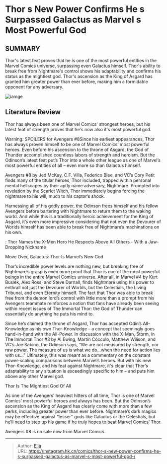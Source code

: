 # Thor s New Power Confirms He s Surpassed Galactus as Marvel s Most Powerful  God 


## SUMMARY 



  Thor&#39;s latest feat proves that he is one of the most powerful entities in the Marvel Comics universe, surpassing even Galactus himself.   Thor&#39;s ability to break free from Nightmare&#39;s control shows his adaptability and confirms his status as the mightiest god.   Thor&#39;s ascension as the King of Asgard has granted him greater power than ever before, making him a formidable opponent for any adversary.  

![iamge](https://static1.srcdn.com/wordpress/wp-content/uploads/wm/2022/12/thor-from-thor-love-and-thunder-firing-lighting-with-galactus-from-marvel-comics-superimposed.jpg)

## Literature Review

Thor has always been one of Marvel Comics&#39; strongest heroes, but his latest feat of strength proves that he&#39;s now also it&#39;s most powerful god.




Warning: SPOILERS for Avengers #8Since his earliest appearances, Thor has always proven himself to be one of Marvel Comics’ most powerful heroes. Even before his ascension to the throne of Asgard, the God of Thunder accomplished countless labors of strength and heroism. But the Odinson’s latest feat put’s Thor into a whole other league as one of Marvel’s most powerful entities of all – even more so than Galactus himself.




Avengers #8 by Jed McKay, C.F. Villa, Federico Blee, and VC’s Cory Petit finds many of the titular heroes, Thor included, trapped within personal mental hellscapes by their aptly name adversary, Nightmare. Prompted into revelation by the Scarlet Witch, Thor immediately begins forcing the nightmare to his will, much to his captor’s shock.

          

Harnessing all of his godly power, the Odinson frees himself and his fellow Avengers before bartering with Nightmare to return them to the waking world. And while this is a traditionally heroic achievement for the King of Asgard, it’s even more impressive considering that not even the Devourer of Worlds himself has been able to break free of Nightmare’s machinations on his own.

 : Thor Names the X-Men Hero He Respects Above All Others - With a Jaw-Dropping Nickname





 Move Over, Galactus: Thor Is Marvel’s New God 
          

Thor’s incredible power levels are nothing new, but breaking free of Nightmare’s grasp is even more proof that Thor is one of the most powerful beings in the entire Marvel Comics universe. After all, in Marvel #4 by Kurt Busiek, Alex Ross, and Steve Darnall, finds Nightmare using his power to enthrall not just the Devourer of Worlds, but the Celestials, the Living Tribunal, and even Eternity himself. The fact that Thor was able to break free from the demon lord’s control with little more than a prompt from his Avengers teammate reinforces a notion that fans have already been seeing within recent issues of The Immortal Thor: the God of Thunder can essentially do anything he puts his mind to.

Since he’s claimed the throne of Asgard, Thor has accepted Odin’s All-Knowledge as his own Thor-Knowledge – a concept that seemingly goes hand-in-hand with the All-Power. In discussion with the X-Man, Storm, in The Immortal Thor #3 by Al Ewing, Martín Cóccolo, Matthew Wilison, and VC’s Joe Sabino, the Odinson says, “We are not measured by strength, nor raw power. The measure of us is what we do…when the need for action lies with us…” Ultimately, this was meant as a commentary on the constant power-scaling comparisons between Marvel’s heroes. But with his new Thor-Knowledge, and his feat against Nightmare, it&#39;s clear that Thor’s adaptability to any situation is exceedingly specific to him – and puts him above any other Marvel god.






 Thor Is The Mightiest God Of All 
          

As one of the Avengers’ heaviest hitters of all time, Thor is one of Marvel Comics’ most powerful heroes and always has been. But the Odinson’s ascension as the King of Asgard has clearly come with more than a few perks, including greater power than ever before. Nightmare’s dark magics may be effective against “lesser” gods like Galactus or the Celestials, but he’ll need to step up his game if he truly hopes to beat Marvel Comics’ Thor.



Avengers #8 is on sale now from Marvel Comics.





---

> Author: [Ella](https://instagram.hk.cn/)  
> URL: https://instagram.hk.cn/comics/thor-s-new-power-confirms-he-s-surpassed-galactus-as-marvel-s-most-powerful-god-/  

